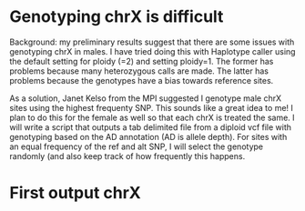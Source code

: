 # Genotyping chrX is difficult

Background: my preliminary results suggest that there are some issues with genotyping chrX in males.  I have tried doing this with Haplotype caller using the default setting for ploidy (=2) and setting ploidy=1.  The former has problems because many heterozygous calls are made.  The latter has problems because the genotypes have a bias towards reference sites.

As a solution, Janet Kelso from the MPI suggested I genotype male chrX sites using the highest frequenty SNP.  This sounds like a great idea to me!  I plan to do this for the female as well so that each chrX is treated the same. I will write a script that outputs a tab delimited file from a diploid vcf file with genotyping based on the AD annotation (AD is allele depth).  For sites with an equal frequency of the ref and alt SNP, I will select the genotype randomly (and also keep track of how frequently this happens.

# First output chrX
